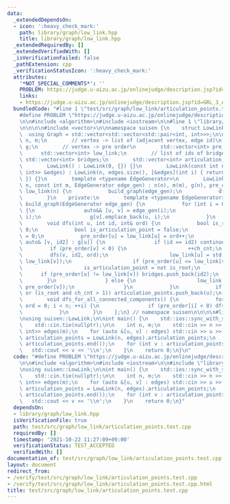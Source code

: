 ```yaml
---
data:
  _extendedDependsOn:
  - icon: ':heavy_check_mark:'
    path: library/graph/low_link.hpp
    title: library/graph/low_link.hpp
  _extendedRequiredBy: []
  _extendedVerifiedWith: []
  _isVerificationFailed: false
  _pathExtension: cpp
  _verificationStatusIcon: ':heavy_check_mark:'
  attributes:
    '*NOT_SPECIAL_COMMENTS*': ''
    PROBLEM: https://judge.u-aizu.ac.jp/onlinejudge/description.jsp?id=GRL_3_A
    links:
    - https://judge.u-aizu.ac.jp/onlinejudge/description.jsp?id=GRL_3_A
  bundledCode: "#line 1 \"test/src/graph/low_link/articulation_points.test.cpp\"\n\
    #define PROBLEM \"https://judge.u-aizu.ac.jp/onlinejudge/description.jsp?id=GRL_3_A\"\
    \n\n#include <algorithm>\n#include <iostream>\n\n#line 1 \"library/graph/low_link.hpp\"\
    \n\n\n\n#include <vector>\n\nnamespace suisen {\n    struct LowLink {\n      \
    \  using Graph = std::vector<std::vector<std::pair<int, int>>>;\n\n        int\
    \ n, m;\n        // vertex -> list of (adjacent vertex, edge id)\n        Graph\
    \ g;\n        // vertex -> pre order\n        std::vector<int> pre_order;\n  \
    \      std::vector<int> low_link;\n        // list of ids of bridges\n       \
    \ std::vector<int> bridges;\n        std::vector<int> articulation_points;\n\n\
    \        LowLink() : LowLink(0, {}) {}\n        LowLink(const int n, const std::vector<std::pair<int,\
    \ int>> &edges) : LowLink(n, edges.size(), [&edges](int i) { return edges[i];\
    \ }) {}\n        template <typename EdgeGenerator>\n        LowLink(const int\
    \ n, const int m, EdgeGenerator edge_gen) : n(n), m(m), g(n), pre_order(n, -1),\
    \ low_link(n) {\n            build_graph(edge_gen);\n            dfs_for_all_connected_components();\n\
    \        }\n    private:\n        template <typename EdgeGenerator>\n        void\
    \ build_graph(EdgeGenerator edge_gen) {\n            for (int i = 0; i < m; ++i)\
    \ {\n                auto&& [u, v] = edge_gen(i);\n                g[u].emplace_back(v,\
    \ i);\n                g[v].emplace_back(u, i);\n            }\n        }\n\n\
    \        void dfs(int u, int id, int& ord) {\n            bool is_root = id <\
    \ 0;\n            bool is_articulation_point = false;\n            int ch_cnt\
    \ = 0;\n            pre_order[u] = low_link[u] = ord++;\n            for (const\
    \ auto& [v, id2] : g[u]) {\n                if (id == id2) continue;\n       \
    \         if (pre_order[v] < 0) {\n                    ++ch_cnt;\n           \
    \         dfs(v, id2, ord);\n                    low_link[u] = std::min(low_link[u],\
    \ low_link[v]);\n                    if (pre_order[u] <= low_link[v]) {\n    \
    \                    is_articulation_point = not is_root;\n                  \
    \      if (pre_order[u] != low_link[v]) bridges.push_back(id2);\n            \
    \        }\n                } else {\n                    low_link[u] = std::min(low_link[u],\
    \ pre_order[v]);\n                }\n            }\n            if (is_articulation_point\
    \ or (is_root and ch_cnt > 1)) articulation_points.push_back(u);\n        }\n\n\
    \        void dfs_for_all_connected_components() {\n            for (int i = 0,\
    \ ord = 0; i < n; ++i) {\n                if (pre_order[i] < 0) dfs(i, -1, ord);\n\
    \            }\n        }\n    };\n} // namespace suisen\n\n\n\n#line 7 \"test/src/graph/low_link/articulation_points.test.cpp\"\
    \nusing suisen::LowLink;\n\nint main() {\n    std::ios::sync_with_stdio(false);\n\
    \    std::cin.tie(nullptr);\n\n    int n, m;\n    std::cin >> n >> m;\n    std::vector<std::pair<int,\
    \ int>> edges(m);\n    for (auto &[u, v] : edges) std::cin >> u >> v;\n\n    std::vector<int>\
    \ articulation_points = LowLink(n, edges).articulation_points;\n    std::sort(articulation_points.begin(),\
    \ articulation_points.end());\n    for (int v : articulation_points) {\n     \
    \   std::cout << v << '\\n';\n    }\n    return 0;\n}\n"
  code: "#define PROBLEM \"https://judge.u-aizu.ac.jp/onlinejudge/description.jsp?id=GRL_3_A\"\
    \n\n#include <algorithm>\n#include <iostream>\n\n#include \"library/graph/low_link.hpp\"\
    \nusing suisen::LowLink;\n\nint main() {\n    std::ios::sync_with_stdio(false);\n\
    \    std::cin.tie(nullptr);\n\n    int n, m;\n    std::cin >> n >> m;\n    std::vector<std::pair<int,\
    \ int>> edges(m);\n    for (auto &[u, v] : edges) std::cin >> u >> v;\n\n    std::vector<int>\
    \ articulation_points = LowLink(n, edges).articulation_points;\n    std::sort(articulation_points.begin(),\
    \ articulation_points.end());\n    for (int v : articulation_points) {\n     \
    \   std::cout << v << '\\n';\n    }\n    return 0;\n}"
  dependsOn:
  - library/graph/low_link.hpp
  isVerificationFile: true
  path: test/src/graph/low_link/articulation_points.test.cpp
  requiredBy: []
  timestamp: '2021-10-22 11:27:09+09:00'
  verificationStatus: TEST_ACCEPTED
  verifiedWith: []
documentation_of: test/src/graph/low_link/articulation_points.test.cpp
layout: document
redirect_from:
- /verify/test/src/graph/low_link/articulation_points.test.cpp
- /verify/test/src/graph/low_link/articulation_points.test.cpp.html
title: test/src/graph/low_link/articulation_points.test.cpp
---
```

